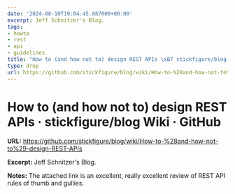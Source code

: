 ```yaml
---
date: '2024-08-10T19:04:45.887000+00:00'
excerpt: Jeff Schnitzer's Blog.
tags:
- howto
- rest
- api
- guidelines
title: "How to (and how not to) design REST APIs \xB7 stickfigure/blog Wiki \xB7 GitHub"
type: drop
url: https://github.com/stickfigure/blog/wiki/How-to-%28and-how-not-to%29-design-REST-APIs
---
```


# How to (and how not to) design REST APIs · stickfigure/blog Wiki · GitHub

**URL:** https://github.com/stickfigure/blog/wiki/How-to-%28and-how-not-to%29-design-REST-APIs

**Excerpt:** Jeff Schnitzer's Blog.

**Notes:**
The attached link is an excellent, really excellent review of REST API rules of thumb and gullies. 
